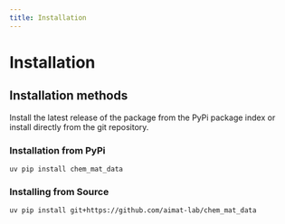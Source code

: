 ```yaml
---
title: Installation
---
```


# Installation

## Installation methods

Install the latest release of the package from the PyPi package index or install directly 
from the git repository.

### Installation from PyPi

```console
uv pip install chem_mat_data
```

### Installing from Source

```console
uv pip install git+https://github.com/aimat-lab/chem_mat_data
```


